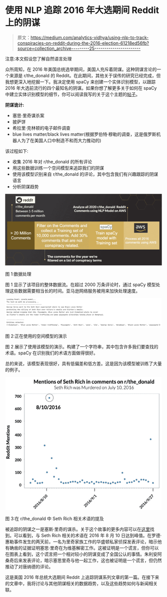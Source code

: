 # 使用 NLP 追踪 2016 年大选期间 Reddit 上的阴谋

> 原文：<https://medium.com/analytics-vidhya/using-nlp-to-track-conspiracies-on-reddit-during-the-2016-election-61218ed56fb?source=collection_archive---------25----------------------->

注意:本文假设您了解自然语言处理

众所周知，在 2016 年美国总统选举期间，美国人充斥着阴谋。这种阴谋言论的一个来源是 r/the_donald 的 Reddit。在此期间，其他关于误传的研究已经完成，但我想更深入地挖掘一下。我决定使用 spaCy 来创建一个实体识别模型，以跟踪 2016 年大选前流行的四个最知名的阴谋。如果你想了解更多关于如何在 spaCy 中建立实体识别模型的细节，你可以阅读我写的关于这个主题的[帖子](/analytics-vidhya/using-spacy-and-prodigy-to-train-an-entity-recognition-model-692c0f264298?source=friends_link&sk=52aeb3e340ca8cf4d8e012d40d8fef53)。

**阴谋诡计:**

*   塞思·里奇谋杀案
*   披萨饼
*   希拉里·克林顿的电子邮件调查
*   blue lives matter/black lives matter(根据罗伯特·穆勒的调查，这是俄罗斯机器人为了在美国人口中制造不和而大力推动的)

该过程如下:

*   收集 2016 年对 r/the_donald 的所有评论
*   用这些数据训练一个空间模型来追踪我们的阴谋
*   使用该模型识别来自 r/the_donald 的评论，其中包含我们有兴趣跟踪的阴谋语言
*   分析阴谋趋势

![](img/9441e65d73bffa37807042802c231f69.png)

图 1:数据处理

图 1 显示了该项目的整体数据流。在超过 2000 万条评论时，通过 spaCy 模型处理这些数据需要相当长的时间。亚马逊网络服务被用来加快处理速度。

![](img/f036f445af00bdcaffc65d50dfcc7894.png)

图 2:正在使用的空间模型的演示

图 2 展示了使用该模型的演示。构建了一个字符串，其中包含许多我们要查找的术语。spaCy 在识别我们的术语方面做得很好。

总的来说，该模型表现很好，具有低偏差和低方差。这是因为该模型被训练了大量的例子。

![](img/fd5db2162360d5c537b96e998717ef53.png)

图 3:在 r/the_donald 中 Seth Rich 相关术语的提及

被追踪的阴谋之一是塞斯·里奇的谋杀。关于这个故事的更多内容可以在[这里](https://www.nytimes.com/2017/05/17/us/seth-rich-dnc-wikileaks.html)找到。可以看到，与 Seth Rich 相关的术语在 2016 年 8 月 10 日达到峰值。在罗德·惠勒事件发生的两天前，一名为里奇家族工作的华盛顿私家侦探发表评论，暗示他有确凿的证据证明塞思·里奇在为维基解密工作。这被证明是一个谎言，但你可以在图表上看到，这个谎言把一个相对较小的阴谋变成了全国公认的事情。朱利安阿桑奇后来发表评论，暗示塞思里奇与他一起工作，这也被证明是一个谎言，但仍然推动了对唐纳德的评论。

这是美国 2016 年总统大选期间 Reddit 上追踪阴谋系列文章的第一篇。在接下来的文章中，我将讨论与其他阴谋相关的数据趋势，以及这些趋势如何与新闻相关联。